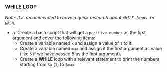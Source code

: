 ### WHILE LOOP
*Note: It is recommended to have a quick research about `WHILE loops in BASH`.*

* a. Create a bash script that will get a `positive number` as the first argument and cover the following items:
  * Create a variable named `x` and assign a value of `1` to it.
  * Create a variable named `max` and assign it the first argument as value (like `5` if we have passed 5 as the first argument).
  * Create a **WHILE** loop with a relevant statement to print the numbers starting from `$x` (`1`) to `$max`.

